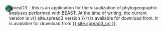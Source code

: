 <div class="bs-callout">
    <div style="width: 100%; display: table;">
        <div style="display: table-row">
            <div style="width: 1%; display: table-cell; text-align: right">
                <a href="spread3">
                    <img src="/images/icons/spread3-icon.png" style="max-height: 64px; margin: 0px 10px 0px 10px;" />
                </a>
            </div>
            <div style="width: 70%; display: table-cell; vertical-align: middle;">
                <div style="vertical-align: middle;">SpreaD3 - this is an application for the visualization of phylogeographic analyses performed with BEAST. At the time of writing, the current version is v{{ site.spread3_version }} It is available for download from. It is available for download from <a href="{{ site.spread3_url }}">{{ site.spread3_url }}</a>.</div>
            </div>
        </div>
    </div>
</div>
